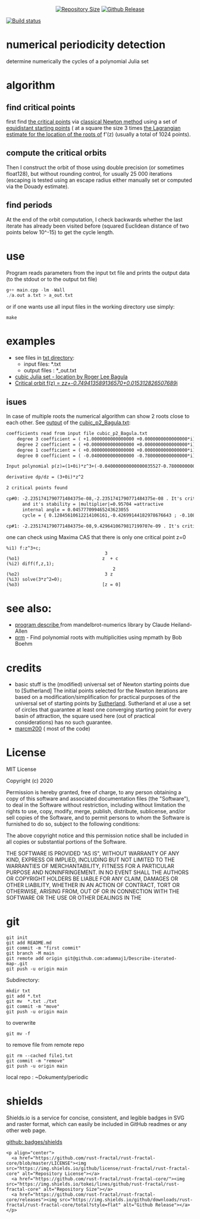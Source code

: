 <p align="center">
  <a href="https://github.com/adammaj1/Describe-iterated-map-"><img src="https://img.shields.io/tokei/lines/github/adammaj1/Describe-iterated-map-" alt="Repository Size"></a>
  <a href="https://github.com/adammaj1/Describe-iterated-map-/releases"><img src="https://img.shields.io/github/downloads/adammaj1/Describe-iterated-map-/total?style=flat" alt="Github Release"></a>
</p>

[![Build status](https://github.com/Anaconda-Platform/anaconda-project/workflows/Build%20and%20test/badge.svg)](https://github.com/Anaconda-Platform/anaconda-project/actions)


# numerical periodicity detection

determine numerically the cycles of a polynomial Julia set

# algorithm

## find critical points
first find [the critical points](https://en.wikipedia.org/wiki/Critical_point_(mathematics)) via [classical Newton method](https://en.wikibooks.org/wiki/Fractals/Mathematics/Newton_method) using a set of [equidistant starting points](https://gitlab.com/adammajewski/periodic-points-of-complex-quadratic-polynomial-using-newton-method) (  at a square the size 3 times [the Lagrangian estimate for the location of the roots of](https://en.wikipedia.org/wiki/Geometrical_properties_of_polynomial_roots#Lagrange's_and_Cauchy's_bounds) f'(z) (usually a total of 1024 points). 

## compute the critical orbits
Then I construct the orbit of those using double precision (or sometimes float128), but without rounding control, for usually 25 000 iterations (escaping is tested using an escape radius either manually set or computed via the Douady estimate). 


## find periods
At the end of the orbit computation, I check backwards whether the last iterate has already been visited before (squared Euclidean distance of two points below 10^-15) to get the cycle length.



# use 
Program reads parameters from the input txt file and prints the output data (to the stdout or to the output txt file)


```c
g++ main.cpp -lm -Wall
./a.out a.txt > a_out.txt
```

or if one wants use all input files in the working directory use simply:  

```
make
```   

# examples  
* see files in [txt directory](./txt):   
  * input files: *.txt
  * output files : *_out.txt
* [cubic Julia set - location by  Roger Lee Bagula](https://commons.wikimedia.org/wiki/File:Cubic_Julia_set_C_%3D-0.040000000000000036-0.78*I_with_internal_level_curves.png)
* [Critical orbit f(z) = z*z+-0.749413589136570+0.015312826507689*i](https://commons.wikimedia.org/wiki/File:Critical_orbit_f(z)_%3D_z*z%2Bc_and_c%3D-0.749413589136570%2B0.015312826507689*i.png)


## isues

In case of multiple roots the numerical algorithm can show 2 roots close to each other.  See [output](./txt/cubic_p2_Bagula_out.txt) of the [cubic_p2_Bagula.txt](./txt/cubic_p2_Bagula.txt):

```txt
coefficients read from input file cubic_p2_Bagula.txt
	degree 3 coefficient = ( +1.0000000000000000 +0.0000000000000000*i) 
	degree 2 coefficient = ( +0.0000000000000000 +0.0000000000000000*i) 
	degree 1 coefficient = ( +0.0000000000000000 +0.0000000000000000*i) 
	degree 0 coefficient = ( -0.0400000000000000 -0.7800000000000000*i) 

Input polynomial p(z)=(1+0i)*z^3+(-0.040000000000000035527-0.78000000000000002665i)

derivative dp/dz = (3+0i)*z^2

2 critical points found

cp#0: -2.2351741790771484375e-08,-2.2351741790771484375e-08 . It's critical orbit is bounded and enters cycle #0 length=2 
      and it's stability = |multiplier|=0.95704 =attractive 
      internal angle = 0.045777099465243623055
      cycle = { 0.12845610612214106161,-0.42699144182978676643 ; -0.108141353107358687,-0.7232875185669475071 ; }

cp#1: -2.2351741790771484375e-08,9.4296410679817199707e-09 . It's critical orbit is bounded  and enters cycle #0
```

one can check using Maxima CAS that there is only one critical point z=0
```
%i1) f:z^3+c;
                                     3
(%o1)                               z  + c
(%i2) diff(f,z,1);
                                        2
(%o2)                                3 z
(%i3) solve(3*z^2=0);
(%o3)                               [z = 0]
```
 




# see also:
* [program describe ](https://en.wikibooks.org/wiki/Fractals/mandelbrot-numerics#m-describe) from mandelbrot-numerics  library by Claude Heiland-Allen
* [prm](https://github.com/raboehm/prm) - Find polynomial roots with multiplicities using mpmath by Bob Boehm

# credits
* basic stuff is the (modified) universal set of Newton starting points due to [Sutherland]
The initial points selected for the Newton iterations are based on a modification/simplification for practical purposes of the universal set of starting points by [Sutherland](http://pi.math.cornell.edu/~hubbard/NewtonInventiones.pdf). Sutherland et al use a set of circles that guarantee at least one converging starting point for every basin of attraction, the square used here (out of practical considerations) has no such guarantee. 
* [marcm200](https://github.com/marcm200) ( most of the code) 





# License
MIT License

Copyright (c) 2020 

Permission is hereby granted, free of charge, to any person obtaining a copy
of this software and associated documentation files (the "Software"), to deal
in the Software without restriction, including without limitation the rights
to use, copy, modify, merge, publish, distribute, sublicense, and/or sell
copies of the Software, and to permit persons to whom the Software is
furnished to do so, subject to the following conditions:

The above copyright notice and this permission notice shall be included in all
copies or substantial portions of the Software.

THE SOFTWARE IS PROVIDED "AS IS", WITHOUT WARRANTY OF ANY KIND, EXPRESS OR
IMPLIED, INCLUDING BUT NOT LIMITED TO THE WARRANTIES OF MERCHANTABILITY,
FITNESS FOR A PARTICULAR PURPOSE AND NONINFRINGEMENT. IN NO EVENT SHALL THE
AUTHORS OR COPYRIGHT HOLDERS BE LIABLE FOR ANY CLAIM, DAMAGES OR OTHER
LIABILITY, WHETHER IN AN ACTION OF CONTRACT, TORT OR OTHERWISE, ARISING FROM,
OUT OF OR IN CONNECTION WITH THE SOFTWARE OR THE USE OR OTHER DEALINGS IN THE




# git

```git
git init
git add README.md
git commit -m "first commit"
git branch -M main
git remote add origin git@github.com:adammaj1/Describe-iterated-map-.git
git push -u origin main
```

Subdirectory: 

```git
mkdir txt
git add *.txt
git mv  *.txt ./txt
git commit -m "move"
git push -u origin main
```
to overwrite

```git
git mv -f 
```

to remove file from remote repo

```git
git rm --cached file1.txt
git commit -m "remove"
git push -u origin main
```


local repo : ~Dokumenty/periodic

# shields

Shields.io is a service for concise, consistent, and legible badges in SVG and raster format, which can easily be included in GitHub readmes or any other web page.  

[github: badges/shields](https://github.com/badges/shields)

```
<p align="center">
  <a href="https://github.com/rust-fractal/rust-fractal-core/blob/master/LICENSE"><img src="https://img.shields.io/github/license/rust-fractal/rust-fractal-core" alt="Repository License"></a>
  <a href="https://github.com/rust-fractal/rust-fractal-core/"><img src="https://img.shields.io/tokei/lines/github/rust-fractal/rust-fractal-core" alt="Repository Size"></a>
  <a href="https://github.com/rust-fractal/rust-fractal-core/releases"><img src="https://img.shields.io/github/downloads/rust-fractal/rust-fractal-core/total?style=flat" alt="Github Release"></a>
</p>
```



